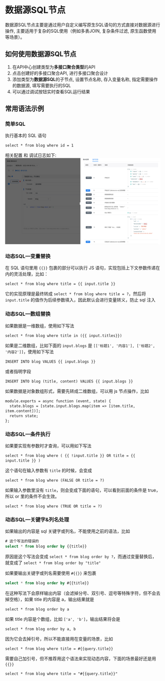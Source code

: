# 数据源SQL节点

数据源SQL节点主要是通过用户自定义编写原生SQL语句的方式直接对数据源进行操作, 主要适用于复杂的SQL使用（例如多表JOIN, 复杂条件过滤, 原生函数使用等场景）。

## 如何使用数据源SQL节点
1. 在API中心创建类型为**多接口聚合类型**的API
2. 点击创建好的多接口聚合API, 进行多接口聚合设计
3. 添加类型为**数据源SQL**的子节点, 设置节点名称, 存入变量名称, 指定需要操作的数据源, 填写需要执行的SQL
4. 可以通过调试按钮实时查看SQL运行结果

## 常用语法示例
### 简单SQL

执行基本的 SQL 语句
```
select * from blog where id = 1
```
相关配置 和 调试日志如下:
![image](../../../static/img/API/API编排/datasource-sql.png)

### 动态SQL—变量替换

在 SQL 语句里用 `{{}}` 包裹的部分可以执行 JS 语句，实现包括上下文参数传递在内的灵活处理，比如：
```
select * from blog where title = {{ input.title }}
```

它的实现原理是最终转成 `select * from blog where title = ?`，然后将 `input.title` 的值作为后续参数填入，因此默认会进行变量转义，防止 sql 注入

### 动态SQL—数组替换

如果数据是一维数组，使用如下写法

```
select * from blog where title in ({{ input.titles}})
```

如果是二维数组，比如下面的 `input.blogs` 是 `[['标题1', '内容1'], ['标题2', '内容2']]`，使用如下写法

```
INSERT INTO blog VALUES {{ input.blogs }}
```

或者指明字段

```
INSERT INTO blog (title, content) VALUES {{ input.blogs }}
```

如果数据是对象数组形式，需要先转成二维数组，可以用 js 节点操作，比如

```
module.exports = async function (event, state) {
  state.blogs = [state.input.blogs.map(item => [item.title, item.content])];
  return state;
};
```

### 动态SQL—条件执行

如果要实现有参数时才查询，可以用如下写法

```
select * from blog where ( {{ !input.title }} OR title = {{ input.title }} )
```

这个语句在输入参数有 `title` 的时候，会变成

```
select * from blog where (FALSE OR title = ?)
```

如果输入参数里没有 `title`，则会变成下面的语句，可以看到前面的条件是 true，所以 or 里的条件不会生效。

```
select * from blog where (TRUE OR title = ?)
```

### 动态SQL—关键字&列名处理

如果输出的内容是 sql 关键字或列名，不能使用之前的语法，比如

```sql
# 这个写法的错误的
select * from blog order by {{title}}
```

原因是这个写法会变成 `select * from blog order by ?`，而通过变量替换后，就变成了 `select * from blog order by "title"`

如果要输出关键字或列名需要使用 `#{{}}` 来包裹

```sql
select * from blog order by #{{title}}
```

在这种写法下会原样输出内容（会滤掉分号、双引号、逗号等特殊字符，但不会去掉空格），如果 title 的内容是 a，输出结果就是

```
select * from blog order by a
```

如果 title 内容是个数组，比如 `['a', 'b']`，输出结果将会是

```
select * from blog order by a, b
```

因为它会去掉引号，所以不能直接用在变量的场景，比如

```
select * from blog where title = #{{query.title}}
```

需要自己加引号，但不推荐用这个语法来实现动态内容，下面的场景最好还是用 `{{}}`

```
select * from blog where title = "#{{query.title}}"
```